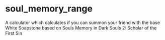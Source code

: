 # soul_memory_range
A calculator which calculates if you can summon your friend with the base White Soapstone based on Souls Memory in Dark Souls 2: Scholar of the First Sin
